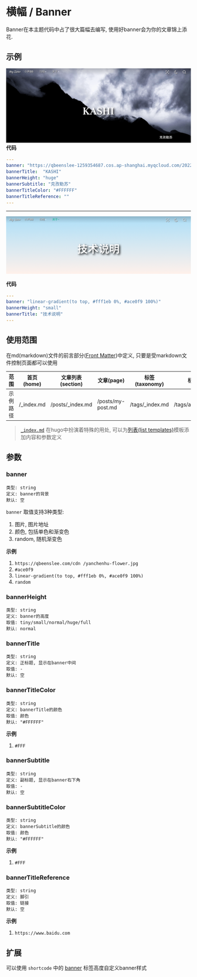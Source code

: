 # 横幅 / Banner

Banner在本主题代码中占了很大篇幅去编写, 使用好banner会为你的文章锦上添花.

## 示例

![](https://raw.githubusercontent.com/qbeenslee/CDN/master/screenshot/2022/04-27/03451266e-20220427032855.png)
**代码**
``` yaml
---
banner: "https://qbeenslee-1259354687.cos.ap-shanghai.myqcloud.com/202204/img6416sf.png"
bannerTitle:  "KASHI"
bannerHeight: "huge"
bannerSubtitle: "克孜勒苏"
bannerTitleColor: "#FFFFFF"
bannerTitleReference: ""
---
```

----

![](https://raw.githubusercontent.com/qbeenslee/CDN/master/screenshot/2022/04-27/034810136-20220427034748.png)

**代码**
``` yaml
---
banner: "linear-gradient(to top, #fff1eb 0%, #ace0f9 100%)"
bannerHeight: "small"
bannerTitle: "技术说明"
---
```

## 使用范围
在md(markdown)文件的前言部分([Front Matter](https://gohugo.io/content-management/front-matter/))中定义, 只要是受markdown文件控制页面都可以使用
 
| 范围     | 首页(home)  | 文章列表(section) | 文章(page)                | 标签(taxonomy)   | 标签列表(term)           |
|----------|-------------|-------------------|---------------------------|------------------|--------------------------|
| 示例路径 | /_index.md | /posts/_index.md | /posts/my-post.md | /tags/_index.md | /tags/awesome/_index.md |

>  [`_index.md`](https://gohugo.io/content-management/organization/#index-pages-_indexmd) 在hugo中扮演着特殊的用处, 可以为[列表(list templates)](https://gohugo.io/templates/lists/)模板添加内容和参数定义 

## 参数

### banner

```
类型: string
定义: banner的背景
默认: 空
```

`banner` 取值支持3种类型:
1. 图片, 图片地址
2. 颜色, 包括单色和渐变色
3. random, 随机渐变色 

**示例**

1. `https://qbeenslee.com/cdn /yanchenhu-flower.jpg`
2. `#ace0f9`
3. `linear-gradient(to top, #fff1eb 0%, #ace0f9 100%)`
4. `random`



### bannerHeight

```
类型: string
定义: banner的高度
取值: tiny/small/normal/huge/full
默认: normal
```

### bannerTitle

```
类型: string
定义: 正标题, 显示在banner中间
取值: -
默认: 空
```

### bannerTitleColor

```
类型: string
定义: bannerTitle的颜色
取值: 颜色
默认: "#FFFFFF"
```


**示例**

1. `#FFF`

### bannerSubtitle

```
类型: string
定义: 副标题, 显示在banner右下角
取值: -
默认: 空
```

### bannerSubtitleColor

```
类型: string
定义: bannerSubtitle的颜色
取值: 颜色
默认: "#FFFFFF"
```

**示例**

1. `#FFF`

### bannerTitleReference

```
类型: string
定义: 脚引
取值: 链接
默认: 空
```
**示例**

1. `https://www.baidu.com`


## 扩展


可以使用 `shortcode` 中的 [banner](shortcodes/banner.md) 标签高度自定义banner样式
